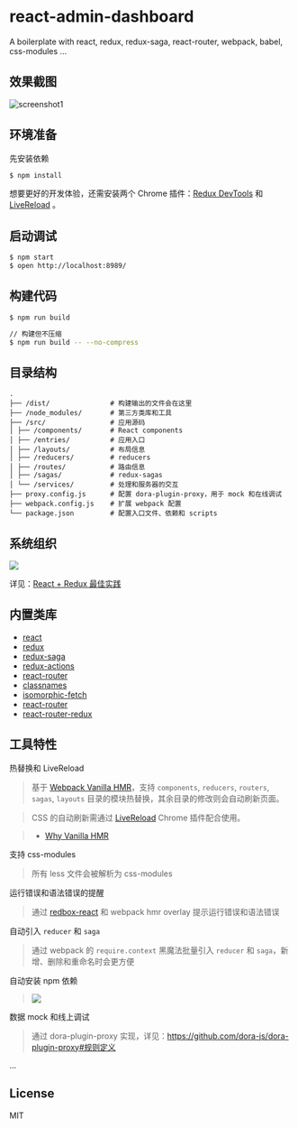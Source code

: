 # react-admin-dashboard

A boilerplate with react, redux, redux-saga, react-router, webpack, babel, css-modules ...

## 效果截图
![screenshot1](http://ww3.sinaimg.cn/mw690/a851ffe4gw1f53w1hmtsjj211t0hzabt.jpg)

## 环境准备

先安装依赖

```bash
$ npm install
```

想要更好的开发体验，还需安装两个 Chrome 插件：[Redux DevTools](https://chrome.google.com/webstore/detail/lmhkpmbekcpmknklioeibfkpmmfibljd) 和 [LiveReload](https://chrome.google.com/webstore/detail/livereload/jnihajbhpnppcggbcgedagnkighmdlei) 。

## 启动调试

```bash
$ npm start
$ open http://localhost:8989/
```

## 构建代码

```bash
$ npm run build

// 构建但不压缩
$ npm run build -- --no-compress
```

## 目录结构

```
.
├── /dist/               # 构建输出的文件会在这里
├── /node_modules/       # 第三方类库和工具
├── /src/                # 应用源码
│ ├── /components/       # React components
│ ├── /entries/          # 应用入口
│ ├── /layouts/          # 布局信息
│ ├── /reducers/         # reducers
│ ├── /routes/           # 路由信息
│ ├── /sagas/            # redux-sagas
│ └── /services/         # 处理和服务器的交互
├── proxy.config.js      # 配置 dora-plugin-proxy，用于 mock 和在线调试
├── webpack.config.js    # 扩展 webpack 配置
└── package.json         # 配置入口文件、依赖和 scripts
```

## 系统组织

![](https://camo.githubusercontent.com/068c4ff126977b861cff3338428bdde6927f7dad/68747470733a2f2f6f732e616c697061796f626a656374732e636f6d2f726d73706f7274616c2f43684d775a42755a6c614c725377652e706e67)

详见：[React + Redux 最佳实践](https://github.com/sorrycc/blog/issues/1)

## 内置类库

- [react](https://github.com/facebook/react)
- [redux](https://github.com/reactjs/redux)
- [redux-saga](https://github.com/yelouafi/redux-saga)
- [redux-actions](https://github.com/acdlite/redux-actions)
- [react-router](https://github.com/reactjs/react-router)
- [classnames](https://github.com/JedWatson/classnames)
- [isomorphic-fetch](https://github.com/matthew-andrews/isomorphic-fetch)
- [react-router](https://github.com/reactjs/react-router)
- [react-router-redux](https://github.com/reactjs/react-router-redux)

## 工具特性

热替换和 LiveReload

> 基于 [Webpack Vanilla HMR](https://webpack.github.io/docs/hot-module-replacement-with-webpack.html)，支持 `components`, `reducers`, `routers`, `sagas`, `layouts` 目录的模块热替换，其余目录的修改则会自动刷新页面。

> CSS 的自动刷新需通过 [LiveReload](https://chrome.google.com/webstore/detail/livereload/jnihajbhpnppcggbcgedagnkighmdlei) Chrome 插件配合使用。

> - [Why Vanilla HMR](https://github.com/reactjs/redux/pull/1455)

支持 css-modules

> 所有 less 文件会被解析为 css-modules

运行错误和语法错误的提醒

> 通过 [redbox-react](https://github.com/KeywordBrain/redbox-react) 和 webpack hmr overlay 提示运行错误和语法错误

自动引入 `reducer` 和 `saga`

> 通过 webpack 的 `require.context` 黑魔法批量引入 `reducer` 和 `saga`，新增、删除和重命名时会更方便

自动安装 npm 依赖

> ![](https://camo.githubusercontent.com/898e02d6539900efe65fadbfd15e2a1d7ce4dccf/68747470733a2f2f6f732e616c697061796f626a656374732e636f6d2f726d73706f7274616c2f4b6541474f776a70746a6152684d6d2e676966)

数据 mock 和线上调试

> 通过 dora-plugin-proxy 实现，详见：https://github.com/dora-js/dora-plugin-proxy#规则定义

...

## License

MIT

